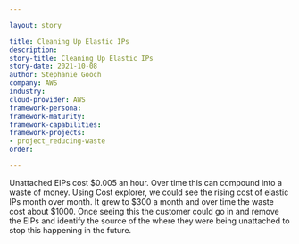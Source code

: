 ```yaml
---

layout: story

title: Cleaning Up Elastic IPs
description:
story-title: Cleaning Up Elastic IPs
story-date: 2021-10-08
author: Stephanie Gooch
company: AWS
industry: 
cloud-provider: AWS
framework-persona:
framework-maturity: 
framework-capabilities:
framework-projects:
- project_reducing-waste
order:

---
```


Unattached EIPs cost $0.005 an hour. Over time this can compound into a waste of money. Using Cost explorer, we could see the rising cost of elastic IPs month over month. It grew to $300 a month and over time the waste cost about $1000. Once seeing this the customer could go in and remove the EIPs and identify the source of the where they were being unattached to stop this happening in the future. 


